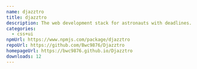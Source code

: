 ```yaml
---
name: djazztro
title: djazztro
description: The web development stack for astronauts with deadlines.
categories:
  - css+ui
npmUrl: https://www.npmjs.com/package/djazztro
repoUrl: https://github.com/Bwc9876/Djazztro
homepageUrl: https://bwc9876.github.io/Djazztro
downloads: 12
---
```

